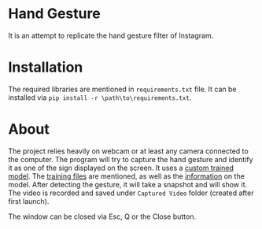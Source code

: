 # Hand Gesture
  It is an attempt to replicate the hand gesture filter of Instagram.

# Installation
  The required libraries are mentioned in `requirements.txt` file. It can be installed via `pip install -r \path\to\requirements.txt`.

# About
  The project relies heavily on webcam or at least any camera connected to the computer. The program will try to capture the hand gesture
  and identify it as one of the sign displayed on the screen. It uses a [custom trained model](/Hand_Gesture/Model/Model_Data). The [training
  files](/Hand_Gesture/Model) are mentioned, as well as the [information](/Hand_Gesture/Model/README.md) on the model. After detecting
  the gesture, it will take a snapshot and will show it. The video is recorded and saved under `Captured Video` folder (created after first launch).
  
  The window can be closed via Esc, Q or the Close button.
